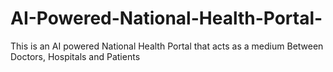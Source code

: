 # AI-Powered-National-Health-Portal-
This is an AI powered National Health Portal that acts as a medium Between Doctors, Hospitals and Patients
